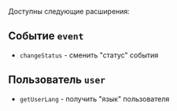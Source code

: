 Доступны следующие расширения:


## Событие `event`

* `changeStatus` - сменить "статус" события

## Пользователь `user`

* `getUserLang` - получить "язык" пользователя


